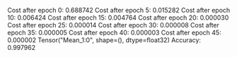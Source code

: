 Cost after epoch 0: 0.688742
Cost after epoch 5: 0.015282
Cost after epoch 10: 0.006424
Cost after epoch 15: 0.004764
Cost after epoch 20: 0.000030
Cost after epoch 25: 0.000014
Cost after epoch 30: 0.000008
Cost after epoch 35: 0.000005
Cost after epoch 40: 0.000003
Cost after epoch 45: 0.000002
Tensor("Mean_1:0", shape=(), dtype=float32)
Accuracy: 0.997962
